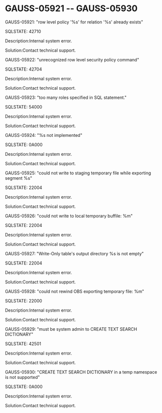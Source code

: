 # GAUSS-05921 -- GAUSS-05930<a name="EN-US_TOPIC_0302073175"></a>

GAUSS-05921: "row level policy '%s' for relation '%s' already exists"

SQLSTATE: 42710

Description:Internal system error.

Solution:Contact technical support.

GAUSS-05922: "unrecognized row level security policy command"

SQLSTATE: 42704

Description:Internal system error.

Solution:Contact technical support.

GAUSS-05923: "too many roles specified in SQL statement."

SQLSTATE: 54000

Description:Internal system error.

Solution:Contact technical support.

GAUSS-05924: "%s not implemented"

SQLSTATE: 0A000

Description:Internal system error.

Solution:Contact technical support.

GAUSS-05925: "could not write to staging temporary file while exporting segment %s"

SQLSTATE: 22004

Description:Internal system error.

Solution:Contact technical support.

GAUSS-05926: "could not write to local temporary buffile: %m"

SQLSTATE: 22004

Description:Internal system error.

Solution:Contact technical support.

GAUSS-05927: "Write-Only table's output directory %s is not empty"

SQLSTATE: 22004

Description:Internal system error.

Solution:Contact technical support.

GAUSS-05928: "could not rewind OBS exporting temporary file: %m"

SQLSTATE: 22000

Description:Internal system error.

Solution:Contact technical support.

GAUSS-05929: "must be system admin to CREATE TEXT SEARCH DICTIONARY"

SQLSTATE: 42501

Description:Internal system error.

Solution:Contact technical support.

GAUSS-05930: "CREATE TEXT SEARCH DICTIONARY in a temp namespace is not supported"

SQLSTATE: 0A000

Description:Internal system error.

Solution:Contact technical support.

